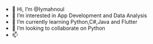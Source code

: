 - 👋 Hi, I’m @Iymahnoul
- 👀 I’m interested in App Development and Data Analysis
- 🌱 I’m currently learning Python,C#,Java and Flutter
- 💞️ I’m looking to collaborate on Python
- 📫 

<!---
Iymahnoul/Iymahnoul is a ✨ special ✨ repository because its `README.md` (this file) appears on your GitHub profile.
You can click the Preview link to take a look at your changes.
--->
